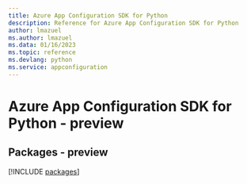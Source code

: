 ```yaml
---
title: Azure App Configuration SDK for Python
description: Reference for Azure App Configuration SDK for Python
author: lmazuel
ms.author: lmazuel
ms.data: 01/16/2023
ms.topic: reference
ms.devlang: python
ms.service: appconfiguration
---
```

# Azure App Configuration SDK for Python - preview
## Packages - preview
[!INCLUDE [packages](app-configuration-index.md)]